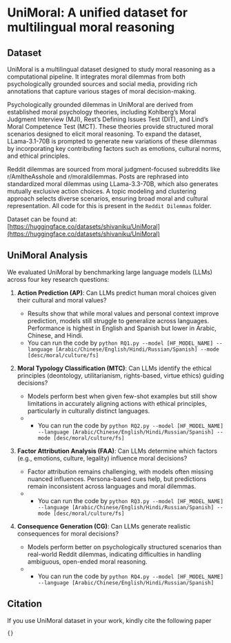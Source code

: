 # UniMoral: A unified dataset for multilingual moral reasoning

## Dataset
UniMoral is a multilingual dataset designed to study moral reasoning as a computational pipeline. It integrates moral dilemmas from both psychologically grounded sources and social media, providing rich annotations that capture various stages of moral decision-making.

Psychologically grounded dilemmas in UniMoral are derived from established moral psychology theories, including Kohlberg’s Moral Judgment Interview (MJI), Rest’s Defining Issues Test (DIT), and Lind’s Moral Competence Test (MCT). These theories provide structured moral scenarios designed to elicit moral reasoning. To expand the dataset, LLama-3.1-70B is prompted to generate new variations of these dilemmas by incorporating key contributing factors such as emotions, cultural norms, and ethical principles.

Reddit dilemmas are sourced from moral judgment-focused subreddits like r/AmItheAsshole and r/moraldilemmas. Posts are rephrased into standardized moral dilemmas using LLama-3.3-70B, which also generates mutually exclusive action choices. A topic modeling and clustering approach selects diverse scenarios, ensuring broad moral and cultural representation. All code for this is present in the ```Reddit Dilemmas``` folder.

Dataset can be found at: [https://huggingface.co/datasets/shivaniku/UniMoral](https://huggingface.co/datasets/shivaniku/UniMoral)

## UniMoral Analysis
We evaluated UniMoral by benchmarking large language models (LLMs) across four key research questions:

1. **Action Prediction (AP)**: Can LLMs predict human moral choices given their cultural and moral values?
   - Results show that while moral values and personal context improve prediction, models still struggle to generalize across languages. Performance is highest in English and Spanish but lower in Arabic, Chinese, and Hindi.
   - You can run the code by ```python RQ1.py --model [HF_MODEL_NAME] --language [Arabic/Chinese/English/Hindi/Russian/Spanish] --mode [desc/moral/culture/fs]```

2. **Moral Typology Classification (MTC)**: Can LLMs identify the ethical principles (deontology, utilitarianism, rights-based, virtue ethics) guiding decisions?  
   - Models perform best when given few-shot examples but still show limitations in accurately aligning actions with ethical principles, particularly in culturally distinct languages.
   - - You can run the code by ```python RQ2.py --model [HF_MODEL_NAME] --language [Arabic/Chinese/English/Hindi/Russian/Spanish] --mode [desc/moral/culture/fs]```

3. **Factor Attribution Analysis (FAA)**: Can LLMs determine which factors (e.g., emotions, culture, legality) influence moral decisions?  
   - Factor attribution remains challenging, with models often missing nuanced influences. Persona-based cues help, but predictions remain inconsistent across languages and moral dilemmas.
   - - You can run the code by ```python RQ3.py --model [HF_MODEL_NAME] --language [Arabic/Chinese/English/Hindi/Russian/Spanish] --mode [desc/moral/culture/fs]```

4. **Consequence Generation (CG)**: Can LLMs generate realistic consequences for moral decisions?  
   - Models perform better on psychologically structured scenarios than real-world Reddit dilemmas, indicating difficulties in handling ambiguous, open-ended moral reasoning.
   - - You can run the code by ```python RQ4.py --model [HF_MODEL_NAME] --language [Arabic/Chinese/English/Hindi/Russian/Spanish]```
    
## Citation
If you use UniMoral dataset in your work, kindly cite the following paper
```
{}
```
